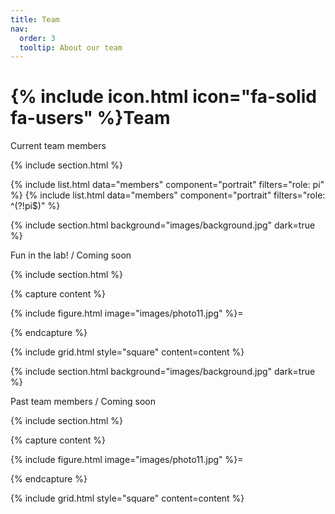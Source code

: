 ```yaml
---
title: Team
nav:
  order: 3
  tooltip: About our team
---
```


# {% include icon.html icon="fa-solid fa-users" %}Team

Current team members

{% include section.html %}

{% include list.html data="members" component="portrait" filters="role: pi" %}
{% include list.html data="members" component="portrait" filters="role: ^(?!pi$)" %}

{% include section.html background="images/background.jpg" dark=true %}

Fun in the lab! / Coming soon

{% include section.html %}

{% capture content %}

{% include figure.html image="images/photo11.jpg" %}=

{% endcapture %}

{% include grid.html style="square" content=content %}


{% include section.html background="images/background.jpg" dark=true %}

Past team members / Coming soon

{% include section.html %}

{% capture content %}

{% include figure.html image="images/photo11.jpg" %}=

{% endcapture %}

{% include grid.html style="square" content=content %}

